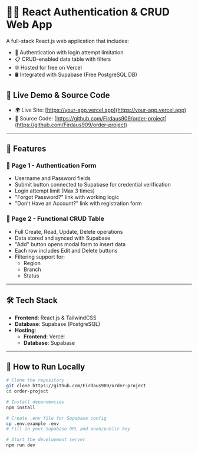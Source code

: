 # 🧑‍💻 React Authentication & CRUD Web App

A full-stack React.js web application that includes:
- 🔐 Authentication with login attempt limitation
- 📋 CRUD-enabled data table with filters
- 🌐 Hosted for free on Vercel
- 🛢️ Integrated with Supabase (Free PostgreSQL DB)

## 🔗 Live Demo & Source Code

- 🌍 Live Site: [https://your-app.vercel.app](https://your-app.vercel.app)
- 💾 Source Code: [https://github.com/Firdaus909/order-project](https://github.com/Firdaus909/order-project)

---

## 🚀 Features

### 📝 Page 1 - Authentication Form
- Username and Password fields
- Submit button connected to Supabase for credential verification
- Login attempt limit (Max 3 times)
- "Forgot Password?" link with working logic
- "Don’t Have an Account?" link with registration form

### 📄 Page 2 - Functional CRUD Table
- Full Create, Read, Update, Delete operations
- Data stored and synced with Supabase
- "Add" button opens modal form to insert data
- Each row includes Edit and Delete buttons
- Filtering support for:
  - Region
  - Branch
  - Status

---

## 🛠️ Tech Stack

- **Frontend**: React.js & TailwindCSS
- **Database**: Supabase (PostgreSQL)
- **Hosting**:
  - **Frontend**: Vercel
  - **Database**: Supabase

---

## 🧪 How to Run Locally

```bash
# Clone the repository
git clone https://github.com/Firdaus909/order-project
cd order-project

# Install dependencies
npm install

# Create .env file for Supabase config
cp .env.example .env
# Fill in your Supabase URL and anon/public key

# Start the development server
npm run dev
